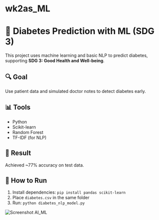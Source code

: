 # wk2as_ML
# 🧠 Diabetes Prediction with ML (SDG 3)

This project uses machine learning and basic NLP to predict diabetes, supporting **SDG 3: Good Health and Well-being**.

## 🔍 Goal
Use patient data and simulated doctor notes to detect diabetes early.

## 📊 Tools
- Python
- Scikit-learn
- Random Forest
- TF-IDF (for NLP)

## 🧪 Result
Achieved ~77% accuracy on test data.

## 🚀 How to Run
1. Install dependencies: `pip install pandas scikit-learn`
2. Place `diabetes.csv` in the same folder
3. Run: `python diabetes_nlp_model.py`

![Screenshot AI_ML](https://github.com/user-attachments/assets/bfd92b70-510c-4a8a-b98c-5ad3d50722c7)
